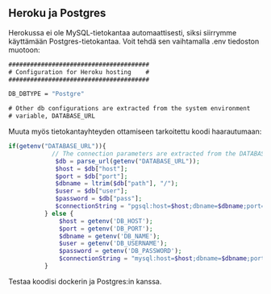 ## Heroku ja Postgres

Herokussa ei ole MySQL-tietokantaa automaattisesti, siksi siirrymme käyttämään Postgres-tietokantaa. Voit tehdä sen vaihtamalla .env tiedoston muotoon:

```cmd
#######################################
# Configuration for Heroku hosting    #
#######################################

DB_DBTYPE = "Postgre"

# Other db configurations are extracted from the system environment
# variable, DATABASE_URL
```

Muuta myös tietokantayhteyden ottamiseen tarkoitettu koodi haarautumaan:
```php
if(getenv("DATABASE_URL")){
            // The connection parameters are extracted from the DATABASE_URL environment variable
             $db = parse_url(getenv("DATABASE_URL"));
             $host = $db["host"];
             $port = $db["port"];
             $dbname = ltrim($db["path"], "/");
             $user = $db["user"];
             $password = $db["pass"];
             $connectionString = "pgsql:host=$host;dbname=$dbname;port=$port";
          } else {
              $host = getenv('DB_HOST');
              $port = getenv('DB_PORT'); 
              $dbname = getenv('DB_NAME'); 
              $user = getenv('DB_USERNAME'); 
              $password = getenv('DB_PASSWORD'); 
              $connectionString = "mysql:host=$host;dbname=$dbname;port=$port;charset=utf8";
          }
```

Testaa koodisi dockerin ja Postgres:in kanssa.

